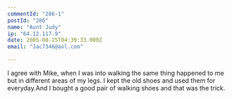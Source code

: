 ```yaml
---
commentId: "286-1"
postId: "286"
name: "Aunt Judy"
ip: "64.12.117.9"
date: 2005-08-25T04:39:33.000Z
email: "Jac7346@aol.com"

---
```

<p>I agree with Mike, when I was into walking the same thing happened to me but in different areas of my legs. I kept the old shoes and used them for everyday.And I bought a good pair of walking shoes and that was the trick.</p>